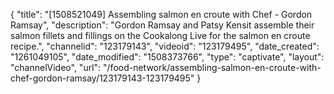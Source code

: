 {
    "title": "[1508521049] Assembling salmon en croute with Chef - Gordon Ramsay",
    "description": "Gordon Ramsay and Patsy Kensit assemble their salmon fillets and fillings on the Cookalong Live for the salmon en croute recipe.",
    "channelid": "123179143",
    "videoid": "123179495",
    "date_created": "1261049105",
    "date_modified": "1508373766",
    "type": "captivate",
    "layout": "channelVideo",
    "url": "\/food-network\/assembling-salmon-en-croute-with-chef-gordon-ramsay\/123179143-123179495"
}